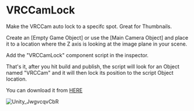 # VRCCamLock

Make the VRCCam auto lock to a specifc spot. Great for Thumbnails.

Create an [Empty Game Object] or use the [Main Camera Object] and place it to a location where the Z axis is looking at the image plane in your scene.

Add the "VRCCamLock" component script in the inspector.

That's it, after you hit build and publish, the script will look for an Object named "VRCCam" and it will then lock its position to the script Object location.

You can download it from <a href="https://github.com/Riyshin/VRCCamLock/archive/refs/heads/main.zip">HERE</a>

![Unity_JwgvcqvCbR](https://user-images.githubusercontent.com/106936079/221045928-a0a5d846-a5ad-413b-848e-5d40f163b7ac.png)

